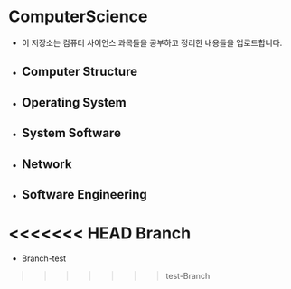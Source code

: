 # ComputerScience

- 이 저장소는 컴퓨터 사이언스 과목들을 공부하고 정리한 내용들을 업로드합니다.

- ## Computer Structure

- ## Operating System

- ## System Software

- ## Network

- ## Software Engineering

<<<<<<< HEAD
Branch
=======
- Branch-test
>>>>>>> test-Branch
